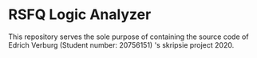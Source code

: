 # RSFQ Logic Analyzer

This repository serves the sole purpose of containing the source code of Edrich Verburg (Student number: 20756151) 's skripsie project 2020. 
